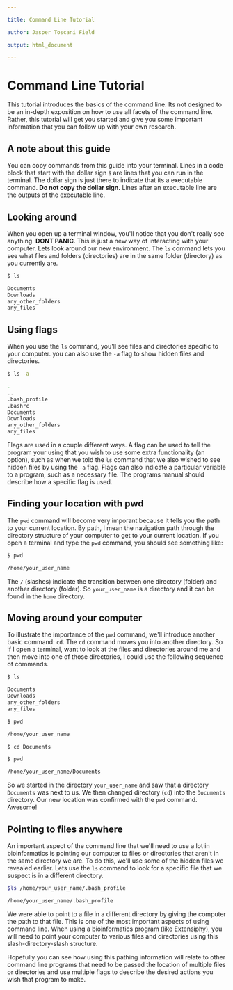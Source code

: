 ```yaml
---

title: Command Line Tutorial

author: Jasper Toscani Field

output: html_document

---
```

# Command Line Tutorial

This tutorial introduces the basics of the command line. Its not designed to be an in-depth exposition on how to use all facets of the command line. Rather, this tutorial will get you started and give you some important information that you can follow up with your own research.

## A note about this guide
You can copy commands from this guide into your terminal.
Lines in a code block that start with the dollar sign `$` are lines that you can run in the terminal.
The dollar sign is just there to indicate that its a executable command. **Do not copy the dollar sign.**
Lines after an executable line are the outputs of the executable line.

## Looking around
When you open up a terminal window, you'll notice that you don't really see anything. **DONT PANIC**. This is just a new way of interacting with your computer. Lets look around our new environment. The `ls` command lets you see what files and folders (directories) are in the same folder (directory) as you currently are.

```bash
$ ls

Documents
Downloads
any_other_folders
any_files
```

## Using flags
When you use the `ls` command, you'll see files and directories specific to your computer. you can also use the `-a` flag to show hidden files and directories.

```bash
$ ls -a

.
..
.bash_profile
.bashrc
Documents
Downloads
any_other_folders
any_files
```

Flags are used in a couple different ways. A flag can be used to tell the program your using that you wish to use some extra functionality (an option), such as when we told the `ls` command that we also wished to see hidden files by using the `-a` flag. Flags can also indicate a particular variable to a program, such as a necessary file. The programs manual should describe how a specific flag is used.

## Finding your location with pwd

The `pwd` command will become very imporant because it tells you the path to your current location. By path, I mean the navigation path through the directory structure of your computer to get to your current location. If you open a terminal and type the `pwd` command, you should see something like:

```bash
$ pwd

/home/your_user_name
```

The `/` (slashes) indicate the transition between one directory (folder) and another directory (folder). So `your_user_name` is a directory and it can be found in the `home` directory.

## Moving around your computer

To illustrate the importance of the `pwd` command, we'll introduce another basic command: `cd`. The `cd` command moves you into another directory. So if I open a terminal, want to look at the files and directories around me and then move into one of those directories, I could use the following sequence of commands.

```bash
$ ls

Documents
Downloads
any_other_folders
any_files

$ pwd

/home/your_user_name

$ cd Documents

$ pwd

/home/your_user_name/Documents
```

So we started in the directory `your_user_name` and saw that a directory `Documents` was next to us. We then changed directory (`cd`) into the `Documents` directory. Our new location was confirmed with the `pwd` command. Awesome!

## Pointing to files anywhere

An important aspect of the command line that we'll need to use a lot in bioinformatics is pointing our computer to files or directories that aren't in the same directory we are. To do this, we'll use some of the hidden files we revealed earlier. Lets use the `ls` command to look for a specific file that we suspect is in a different directory.

```bash
$ls /home/your_user_name/.bash_profile

/home/your_user_name/.bash_profile
```

We were able to point to a file in a different directory by giving the computer the path to that file. This is one of the most important aspects of using command line. When using a bioinformatics program (like Extensiphy), you will need to point your computer to various files and directories using this slash-directory-slash structure.

Hopefully you can see how using this pathing information will relate to other command line programs that need to be passed the location of multiple files or directories and use multiple flags to describe the desired actions you wish that program to make.
